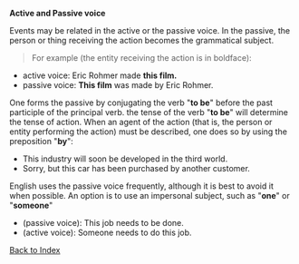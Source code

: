 **Active and Passive voice**

Events may be related in the active or the passive voice. In the passive, the person or thing receiving the action becomes the grammatical subject.

> For example (the entity receiving the action is in boldface):

- active voice: Eric Rohmer made **this film.** 
- passive voice: **This film** was made by Eric Rohmer.

One forms the passive by conjugating the verb "**to be**" before the past participle of the principal verb. the tense of the verb "**to be**" will determine the tense of action. When an agent of the action (that is, the person or entity performing the action) must be described, one does so by using the preposition "**by**":

- This industry will soon be developed in the third world.
- Sorry, but this car has been purchased by another customer.

English uses the passive voice frequently, although it is best to avoid it when possible. An option is to use an impersonal subject, such as "**one**" or "**someone**"

- (passive voice): This job needs to be done.
- (active voice): Someone needs to do this job.

[Back to Index](https://cns.ef-cdn.com/EtownResources/Grammar/EIndex.html)